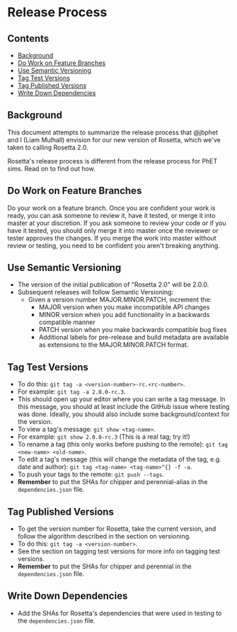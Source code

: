 Release Process
===============

Contents
--------

- [Background](#background)
- [Do Work on Feature Branches](#do-work-on-feature-branches)
- [Use Semantic Versioning](#use-semantic-versioning)
- [Tag Test Versions](#tag-test-versions)
- [Tag Published Versions](#tag-published-versions)
- [Write Down Dependencies](#write-down-dependencies)

Background
----------

This document attempts to summarize the release process that @jbphet
and I (Liam Mulhall) envision for our new version of Rosetta,
which we've taken to calling Rosetta 2.0.

Rosetta's release process is different from the release process for
PhET sims. Read on to find out how.

Do Work on Feature Branches
---------------------------

Do your work on a feature branch. Once you are confident your
work is ready, you can ask someone to review it, have it tested,
or merge it into master at your discretion. If you ask someone
to review your code or if you have it tested, you should only
merge it into master once the reviewer or tester approves the
changes. If you merge the work into master without review or
testing, you need to be confident you aren't breaking anything.

Use Semantic Versioning
-----------------------

+ The version of the initial publication of "Rosetta 2.0" will be 2.0.0.
+ Subsequent releases will follow Semantic Versioning:
  + Given a version number MAJOR.MINOR.PATCH, increment the:
    + MAJOR version when you make incompatible API changes
    + MINOR version when you add functionality in a backwards compatible
      manner 
    + PATCH version when you make backwards compatible bug fixes 
    + Additional labels for pre-release and build metadata are available as
      extensions to the MAJOR.MINOR.PATCH format.

Tag Test Versions
-----------------

+ To do this: `git tag -a <version-number>-rc.<rc-number>`.
+ For example: `git tag -a 2.0.0-rc.3`.
+ This should open up your editor where you can write a
  tag message. In this message, you should at least include
  the GitHub issue where testing was done. Ideally, you should
  also include some background/context for the version.
+ To view a tag's message: `git show <tag-name>`.
+ For example: `git show 2.0.0-rc.3` (This is a real tag; try it!)
+ To rename a tag (this only works before pushing to the remote):
  `git tag <new-name> <old-name>`.
+ To edit a tag's message (this will change the metadata of the
  tag, e.g. date and author): `git tag <tag-name> <tag-name>^{} -f -a`.
+ To push your tags to the remote: `git push --tags`.
+ **Remember** to put the SHAs for chipper and perennial-alias in the
  `dependencies.json` file.

Tag Published Versions
----------------------

+ To get the version number for Rosetta, take the current version,
  and follow the algorithm described in the section on versioning.
+ To do this: `git tag -a <version-number>`.
+ See the section on tagging test versions for more info on tagging
  test versions.
+ **Remember** to put the SHAs for chipper and perennial in the
  `dependencies.json` file.

Write Down Dependencies
-----------------------

+ Add the SHAs for Rosetta's dependencies that were used in testing
  to the `dependencies.json` file.